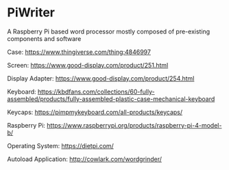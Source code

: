 # PiWriter
A Raspberry Pi based word processor mostly composed of pre-existing components and software

Case: https://www.thingiverse.com/thing:4846997

Screen: https://www.good-display.com/product/251.html

Display Adapter: https://www.good-display.com/product/254.html

Keyboard: https://kbdfans.com/collections/60-fully-assembled/products/fully-assembled-plastic-case-mechanical-keyboard

Keycaps: https://pimpmykeyboard.com/all-products/keycaps/

Raspberry Pi: https://www.raspberrypi.org/products/raspberry-pi-4-model-b/

Operating System: https://dietpi.com/

Autoload Application: http://cowlark.com/wordgrinder/

